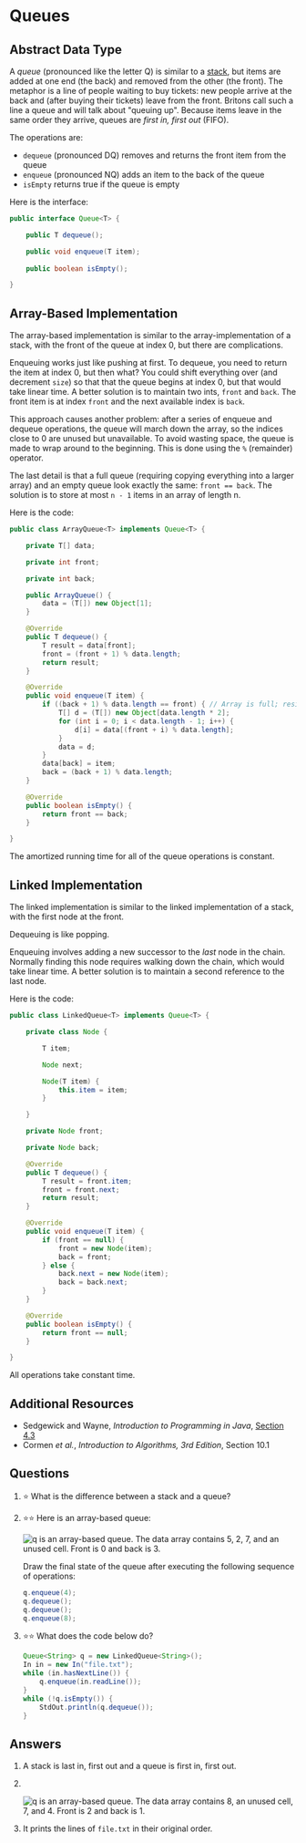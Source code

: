 # Queues
## Abstract Data Type

A *queue* (pronounced like the letter Q) is similar to a [stack](stacks.md), but items are added at one end (the back) and removed from the other (the front). The metaphor is a line of people waiting to buy tickets: new people arrive at the back and (after buying their tickets) leave from the front. Britons call such a line a queue and will talk about "queuing up". Because items leave in the same order they arrive, queues are *first in, first out* (FIFO).

The operations are:

- `dequeue` (pronounced DQ) removes and returns the front item from the queue
- `enqueue` (pronounced NQ) adds an item to the back of the queue
- `isEmpty` returns true if the queue is empty

Here is the interface:

```java
public interface Queue<T> {

    public T dequeue();

    public void enqueue(T item);
    
    public boolean isEmpty();

}
```

## Array-Based Implementation

The array-based implementation is similar to the array-implementation of a stack, with the front of the queue at index 0, but there are complications.

Enqueuing works just like pushing at first. To dequeue, you need to return the item at index 0, but then what? You could shift everything over (and decrement `size`) so that that the queue begins at index 0, but that would take linear time. A better solution is to maintain two ints, `front` and `back`. The front item is at index `front` and the next available index is `back`.

This approach causes another problem: after a series of enqueue and dequeue operations, the queue will march down the array, so the indices close to 0 are unused but unavailable. To avoid wasting space, the queue is made to wrap around to the beginning. This is done using the `%` (remainder) operator.

The last detail is that a full queue (requiring copying everything into a larger array) and an empty queue look exactly the same: `front == back`. The solution is to store at most `n - 1` items in an array of length n.

Here is the code:

```java
public class ArrayQueue<T> implements Queue<T> {

    private T[] data;

    private int front;

    private int back;

    public ArrayQueue() {
        data = (T[]) new Object[1];
    }

    @Override
    public T dequeue() {
        T result = data[front];
        front = (front + 1) % data.length;
        return result;
    }

    @Override
    public void enqueue(T item) {
        if ((back + 1) % data.length == front) { // Array is full; resize
            T[] d = (T[]) new Object[data.length * 2];
            for (int i = 0; i < data.length - 1; i++) {
                d[i] = data[(front + i) % data.length];
            }
            data = d;
        }
        data[back] = item;
        back = (back + 1) % data.length;
    }

    @Override
    public boolean isEmpty() {
        return front == back;
    }

}
```

The amortized running time for all of the queue operations is constant.

## Linked Implementation

The linked implementation is similar to the linked implementation of a stack, with the first node at the front.

Dequeuing is like popping.

Enqueuing involves adding a new successor to the *last* node in the chain. Normally finding this node requires walking down the chain, which would take linear time. A better solution is to maintain a second reference to the last node.

Here is the code:

```java
public class LinkedQueue<T> implements Queue<T> {

    private class Node {

        T item;

        Node next;

        Node(T item) {
            this.item = item;
        }

    }

    private Node front;

    private Node back;

    @Override
    public T dequeue() {
        T result = front.item;
        front = front.next;
        return result;
    }

    @Override
    public void enqueue(T item) {
        if (front == null) {
            front = new Node(item);
            back = front;
        } else {
            back.next = new Node(item);
            back = back.next;
        }
    }

    @Override
    public boolean isEmpty() {
        return front == null;
    }

}
```

All operations take constant time.

## Additional Resources

- Sedgewick and Wayne, *Introduction to Programming in Java*, [Section 4.3](https://introcs.cs.princeton.edu/java/43stack/)
- Cormen *et al.*, *Introduction to Algorithms, 3rd Edition*, Section 10.1

## Questions
1. :star: What is the difference between a stack and a queue?
1. :star::star: Here is an array-based queue:

    ![q is an array-based queue. The data array contains 5, 2, 7, and an unused cell. Front is 0 and back is 3.](array_queue_example.svg)
    
    Draw the final state of the queue after executing the following sequence of operations:
    ```java
    q.enqueue(4);
    q.dequeue();
    q.dequeue();
    q.enqueue(8);
    ```
1. :star::star: What does the code below do?
    ```java
    Queue<String> q = new LinkedQueue<String>();
    In in = new In("file.txt");
    while (in.hasNextLine()) {
        q.enqueue(in.readLine());
    }
    while (!q.isEmpty()) {
        StdOut.println(q.dequeue());
    }
    ```
## Answers
1. A stack is last in, first out and a queue is first in, first out.
1. &nbsp;

    ![q is an array-based queue. The data array contains 8, an unused cell, 7, and 4. Front is 2 and back is 1.](array_queue_after.svg)
    
1. It prints the lines of `file.txt` in their original order.
